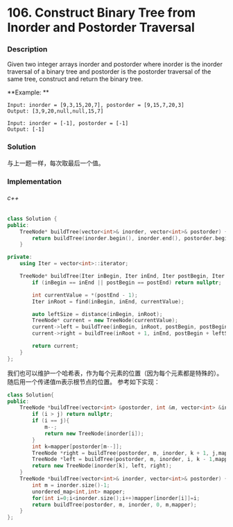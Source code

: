 # 106. Construct Binary Tree from Inorder and Postorder Traversal

### Description

Given two integer arrays inorder and postorder where inorder is the inorder traversal of a binary tree and postorder is the postorder traversal of the same tree, construct and return the binary tree.

**Example: **

```
Input: inorder = [9,3,15,20,7], postorder = [9,15,7,20,3]
Output: [3,9,20,null,null,15,7]
```

```
Input: inorder = [-1], postorder = [-1]
Output: [-1]
```

### Solution

与上一题一样，每次取最后一个值。

### Implementation

###### c++

```c++
class Solution {
public:
    TreeNode* buildTree(vector<int>& inorder, vector<int>& postorder) {
        return buildTree(inorder.begin(), inorder.end(), postorder.begin(), postorder.end());
    }

private:
    using Iter = vector<int>::iterator;

    TreeNode* buildTree(Iter inBegin, Iter inEnd, Iter postBegin, Iter postEnd) {
        if (inBegin == inEnd || postBegin == postEnd) return nullptr;

        int currentValue = *(postEnd - 1);
        Iter inRoot = find(inBegin, inEnd, currentValue);

        auto leftSize = distance(inBegin, inRoot);
        TreeNode* current = new TreeNode(currentValue);
        current->left = buildTree(inBegin, inRoot, postBegin, postBegin + leftSize);
        current->right = buildTree(inRoot + 1, inEnd, postBegin + leftSize, postEnd - 1);

        return current;
    }
};
```

我们也可以维护一个哈希表，作为每个元素的位置（因为每个元素都是特殊的）。随后用一个传递值m表示根节点的位置。
参考如下实现：

```c++
class Solution{
public:
    TreeNode *buildTree(vector<int> &postorder, int &m, vector<int> &inorder, int i, int j,unordered_map<int,int>&mapper){
        if (i > j) return nullptr;
        if (i == j){
            m--;
            return new TreeNode(inorder[i]);
        }
        int k=mapper[postorder[m--]];
        TreeNode *right = buildTree(postorder, m, inorder, k + 1, j,mapper);
        TreeNode *left = buildTree(postorder, m, inorder, i, k - 1,mapper);
        return new TreeNode(inorder[k], left, right);
    }
    TreeNode *buildTree(vector<int>& inorder, vector<int>& postorder) {
        int m = inorder.size()-1;
        unordered_map<int,int> mapper;
        for(int i=0;i<inorder.size();i++)mapper[inorder[i]]=i;
        return buildTree(postorder, m, inorder, 0, m,mapper);
    }
};
```
